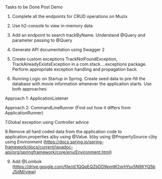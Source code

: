 Tasks to be Done Post Demo

1. Complete all the endpoints for CRUD operations on Muzix

2. Use h2-console to view in-memory data

3. Add an endpoint to search trackByName. Understand @Query and parameter passing to @Query

4. Generate API documentation using Swagger 2


5. Create custom exceptions TrackNotFoundException, TrackAlreadyExistsException in a com.stack....exceptions package. Perform appropriate exception handling and propagation back.

6. Running Logic on Startup in Spring. Create seed data to pre-fill the database with movie information whenever the application starts. Use both approaches:

Approach 1: ApplicationListener<ContextRefreshedEvent>

Approach 2: CommandLineRunner (Find out how it differs from ApplicationRunner)


7.Global exception using Controller advice

8.Remove all hard coded data from the application code to application.properties 
a)by using @Value.
b)by using @PropertySource 
c)by using  Environment (https://docs.spring.io/spring-framework/docs/current/javadoc-api/org/springframework/core/env/Environment.html)

9) Add @Lombok (https://drive.google.com/file/d/1QQpEQZbDD9pmW2qrhYsx5N9XYQ5bJ5dM/view)
